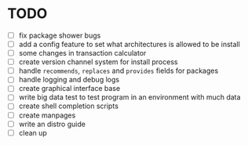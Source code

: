 # TODO

- [ ] fix package shower bugs
- [ ] add a config feature to set what architectures is allowed to be install
- [ ] some changes in transaction calculator
- [ ] create version channel system for install process
- [ ] handle `recommends`, `replaces` and `provides` fields for packages
- [ ] handle logging and debug logs
- [ ] create graphical interface base
- [ ] write big data test to test program in an environment with much data
- [ ] create shell completion scripts
- [ ] create manpages
- [ ] write an distro guide
- [ ] clean up
